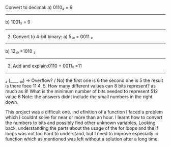 Convert to decimal:
a) 0110₂ = 6
___
b) 1001₂ = 9
___
2. Convert to 4-bit binary:
a) 5₁₀ = 0011
₂
____
b) 12₁₀ =1010
₂
____
3. Add and explain:0110 + 0011₂ =11
____
₂ (____
₁₀) → Overflow?  / No)
the first one is 6 the second one is 5 the result is there foee 11
4. 5. How many different values can 8 bits represent?
as much as 8!
What is the minimum number of bits needed to represent 512 value
6
Note: the answers didnt include rhe small numbers in the right down.

This project was a difficult one. ind efinition of a function I faced a problem which I couldnt solve for near or more than an hour. I learnt how to convert the numbers to bits and possibly find other unknown variables. Looking back, understanding the parts about the usage of the for loops and the if loops was not too hard to understand, but I need to improve especially in function which as mentioned was left without a solution after a long time.
